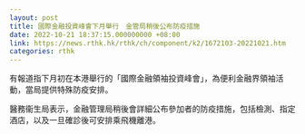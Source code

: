 ```yaml
---
layout: post
title: 國際金融投資峰會下月舉行　金管局稍後公布防疫措施
date: 2022-10-21 18:37:15.000000000 +08:00
link: https://news.rthk.hk/rthk/ch/component/k2/1672103-20221021.htm
categories: rthk
---
```


有報道指下月初在本港舉行的「國際金融領袖投資峰會」，為便利金融界領袖活動，當局提供特殊防疫安排。

醫務衞生局表示，金融管理局稍後會詳細公布參加者的防疫措施，包括檢測、指定酒店，以及一旦確診後可安排乘飛機離港。
